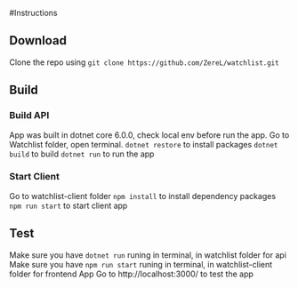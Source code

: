 #Instructions

## Download
Clone the repo using ``git clone https://github.com/ZereL/watchlist.git``

## Build
### Build API
App was built in dotnet core 6.0.0, check local env before run the app.
Go to Watchlist folder, open terminal.
``dotnet restore`` to install packages
``dotnet build`` to build 
``dotnet run`` to run the app

### Start Client
Go to watchlist-client folder
``npm install`` to install dependency packages
``npm run start`` to start client app

## Test

Make sure you have ``dotnet run`` runing in terminal, in watchlist folder for api
Make sure you have ``npm run start`` runing in terminal, in watchlist-client folder for frontend App
Go to http://localhost:3000/ to test the app